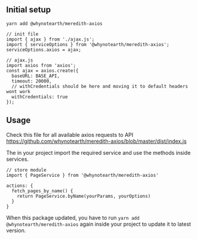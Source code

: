 ## Initial setup

```
yarn add @whynotearth/meredith-axios
```

```
// init file
import { ajax } from './ajax.js';
import { serviceOptions } from '@whynotearth/meredith-axios';
serviceOptions.axios = ajax;
```


```
// ajax.js
import axios from 'axios';
const ajax = axios.create({
  baseURL: BASE_API,
  timeout: 20000,
  // withCredentials should be here and moving it to default headers wont work
  withCredentials: true
});
```

## Usage

Check this file for all available axios requests to API https://github.com/whynotearth/meredith-axios/blob/master/dist/index.js

The in your project import the required service and use the methods inside services.

```
// store module
import { PageService } from '@whynotearth/meredith-axios'

actions: {
  fetch_pages_by_name() {
    return PageService.byName(yourParams, yourOptions)
  }
}
```

When this package updated, you have to run `yarn add @whynotearth/meredith-axios` again inside your project to update it to latest version.
